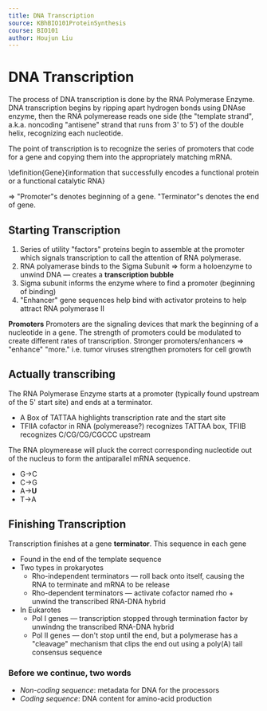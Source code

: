 ```yaml
---
title: DNA Transcription
source: KBhBIO101ProteinSynthesis
course: BIO101
author: Houjun Liu
---
```


# DNA Transcription
The process of DNA transcription is done by the RNA Polymerase Enzyme. DNA transcription begins by ripping apart hydrogen bonds using DNAse enzyme, then the RNA polymerease reads one side (the "template strand", a.k.a. noncoding "antisene" strand that runs from 3' to 5') of the double helix, recognizing each nucleotide. 

The point of transcription is to recognize the series of promoters that code for a gene and copying them into the appropriately matching mRNA.

\definition{Gene}{information that successfully encodes a functional protein or a functional catalytic RNA}

=> "Promoter"s denotes beginning of a gene. "Terminator"s denotes the end of gene.

## Starting Transcription
1. Series of utility "factors" proteins begin to assemble at the promoter which signals transcription to call the attention of RNA polymerase.
2. RNA polyamerase binds to the Sigma Subunit => form a holoenzyme to unwind DNA — creates a **transcription bubble**
3. Sigma subunit informs the enzyme where to find a promoter (beginning of binding)
4. "Enhancer" gene sequences help bind with activator proteins to help attract RNA polymerase II

**Promoters**
Promoters are the signaling devices that mark the beginning of a nucleotide in a gene. The strength of promoters could be modulated to create different rates of transcription. Stronger promoters/enhancers => "enhance" "more." i.e. tumor viruses strengthen promoters for cell growth


## Actually transcribing 
The RNA Polymerase Enzyme starts at a promoter (typically found upstream of the 5' start site) and ends at a terminator.

* A Box of TATTAA highlights transcription rate and the start site
* TFIIA cofactor in RNA (polymerease?) recognizes TATTAA box, TFIIB recognizes C/CG/CG/CGCCC upstream

The RNA ploymerease will pluck the correct corresponding nucleotide out of the nucleus to form the antiparallel mRNA sequence.

* G->C
* C->G
* A->**U**
* T->A

## Finishing Transcription
Transcription finishes at a gene **terminator**. This sequence in each gene

* Found in the end of the template sequence
* Two types in prokaryotes
	*  Rho-independent terminators — roll back onto itself, causing the RNA to terminate and mRNA to be release
	*  Rho-dependent terminators — activate cofactor named rho + unwind the transcribed RNA-DNA hybrid
* In Eukarotes
	* Pol I genes — transcription stopped through termination factor by unwindng the transcribed RNA-DNA hybrid
	* Pol II genes — don't stop until the end, but a polymerase has a "cleavage" mechanism that clips the end out using a poly(A) tail consensus sequence

### Before we continue, two words
- *Non-coding sequence*: metadata for DNA for the processors
- *Coding sequence*: DNA content for amino-acid production
